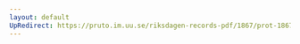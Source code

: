 ```yaml
---
layout: default
UpRedirect: https://pruto.im.uu.se/riksdagen-records-pdf/1867/prot-1867--fk--313/prot-1867--fk--313_002.pdf
---
```

